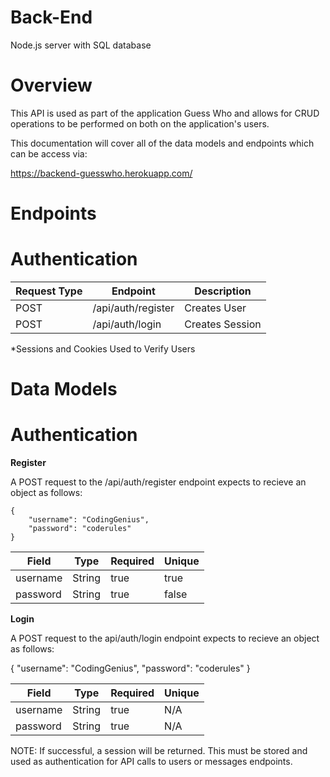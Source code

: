 # Back-End
Node.js server with SQL database

# Overview
This API is used as part of the application Guess Who and allows for CRUD operations to be performed on both on the application's users.

This documentation will cover all of the data models and endpoints which can be access via:

https://backend-guesswho.herokuapp.com/

# Endpoints

# Authentication

| Request Type  |	Endpoint            |	        Description     |
| ------------  |  --------------       |       ------------------  | 
| POST	        |    /api/auth/register	|           Creates User    |
| POST	        |    /api/auth/login	|           Creates Session |

*Sessions and Cookies Used to Verify Users

# Data Models

# Authentication

**Register**

A POST request to the /api/auth/register endpoint expects to recieve an object as follows:

```
{
    "username": "CodingGenius",
    "password": "coderules"
}
```

| Field	    | Type	    | Required	| Unique |
|---------  |---------  |---------- |--------|    
| username	| String	| true	    | true   |
| password	| String	| true	    | false  |

**Login**

A POST request to the api/auth/login endpoint expects to recieve an object as follows:

{
    "username": "CodingGenius",
    "password": "coderules"
}

| Field	    | Type	    | Required	| Unique |
|---------  |---------  |---------- |--------|    
| username	| String	| true	    | N/A   |
| password	| String	| true	    | N/A  |

NOTE: If successful, a session will be returned. This must be stored and used as authentication for API calls to users or messages endpoints.
